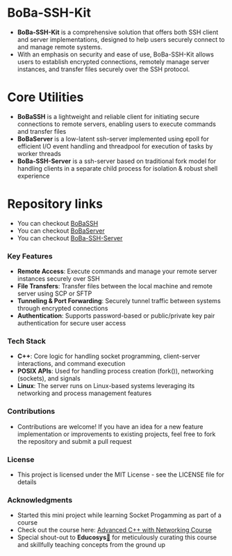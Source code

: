 # BoBa-SSH-Kit
- **BoBa-SSH-Kit** is a comprehensive solution that offers both SSH client and server implementations, designed to help users securely connect to and manage remote systems.
- With an emphasis on security and ease of use, BoBa-SSH-Kit allows users to establish encrypted connections, remotely manage server instances, and transfer files securely over the SSH protocol.

# Core Utilities 
- **BoBaSSH** is a lightweight and reliable client for initiating secure connections to remote servers, enabling users to execute commands and transfer files
- **BoBaServer** is a low-latent ssh-server implemented using epoll for efficient I/O event handling and threadpool for execution of tasks by worker threads
- **BoBa-SSH-Server** is a ssh-server based on traditional fork model for handling clients in a separate child process for isolation & robust shell experience

# Repository links 
- You can checkout [BoBaSSH](https://github.com/TechWithRamaa/BobaSSH)
- You can checkout [BoBaServer](https://github.com/TechWithRamaa/Boba-Server)
- You can checkout [BoBa-SSH-Server](https://github.com/TechWithRamaa/Boba-SSH-Server)
  
### Key Features
- **Remote Access**: Execute commands and manage your remote server instances securely over SSH
- **File Transfers**: Transfer files between the local machine and remote server using SCP or SFTP
- **Tunneling & Port Forwarding**: Securely tunnel traffic between systems through encrypted connections
- **Authentication**: Supports password-based or public/private key pair authentication for secure user access

### Tech Stack
- **C++**: Core logic for handling socket programming, client-server interactions, and command execution
- **POSIX APIs**: Used for handling process creation (fork()), networking (sockets), and signals
- **Linux**: The server runs on Linux-based systems leveraging its networking and process management features

### Contributions
* Contributions are welcome! If you have an idea for a new feature implementation or improvements to existing projects, feel free to fork the repository and submit a pull request

### License
* This project is licensed under the MIT License - see the LICENSE file for details

### Acknowledgments
* Started this mini project while learning Socket Progamming as part of a course
* Check out the course here: [Advanced C++ with Networking Course](https://register.educosys.com/new-courses)
* Special shout-out to **Educosys**[🔗](https://www.educosys.com/) for meticulously curating this course and skillfully teaching concepts from the ground up

